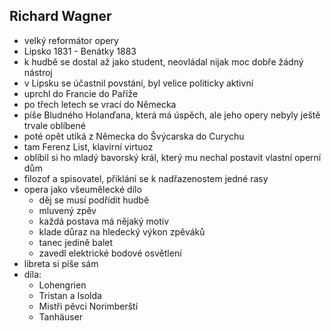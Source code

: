 ## Richard Wagner
- velký reformátor opery
- Lipsko 1831 - Benátky 1883
- k hudbě se dostal až jako student, neovládal nijak moc dobře žádný nástroj
- v Lipsku se účastnil povstání, byl velice politicky aktivní
- uprchl do Francie do Paříže
- po třech letech se vrací do Německa
- píše Bludného Holanďana, která má úspěch, ale jeho opery nebyly ještě trvale oblíbené
- poté opět utíká z Německa do Švýcarska do Curychu
- tam Ferenz List, klavirní virtuoz
- oblíbil si ho mladý bavorský král, který mu nechal postavit vlastní operní dům
- filozof a spisovatel, přiklání se k nadřazenostem jedné rasy
- opera jako všeumělecké dílo
  - děj se musí podřídit hudbě
  - mluvený zpěv
  - každá postava má nějaký motiv
  - klade důraz na hledecký výkon zpěváků
  - tanec jedině balet
  - zavedl elektrické bodové osvětlení
- libreta si píše sám
- díla:
  - Lohengrien
  - Tristan a Isolda
  - Mistři pěvci Norimberští
  - Tanhäuser
